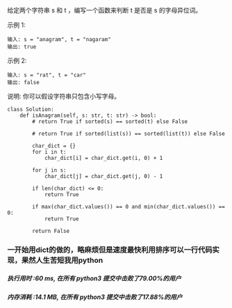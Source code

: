 给定两个字符串 s 和 t ，编写一个函数来判断 t 是否是 s 的字母异位词。

示例 1:

    输入: s = "anagram", t = "nagaram"
    输出: true
示例 2:

    输入: s = "rat", t = "car"
    输出: false
说明:
你可以假设字符串只包含小写字母。



    class Solution:
        def isAnagram(self, s: str, t: str) -> bool:
            # return True if sorted(s) == sorted(t) else False

            # return True if sorted(list(s)) == sorted(list(t)) else False
    
            char_dict = {}
            for i in t:
                char_dict[i] = char_dict.get(i, 0) + 1
            
            for j in s:
                char_dict[j] = char_dict.get(j, 0) - 1
    
            if len(char_dict) <= 0:
                return True
    
            if max(char_dict.values()) == 0 and min(char_dict.values()) == 0:
                return True
    
            return False
            

### 一开始用dict的做的，略麻烦但是速度最快利用排序可以一行代码实现，果然人生苦短我用python

##### 执行用时 :60 ms, 在所有 python3 提交中击败了79.00%的用户
##### 内存消耗 :14.1 MB, 在所有 python3 提交中击败了17.88%的用户
